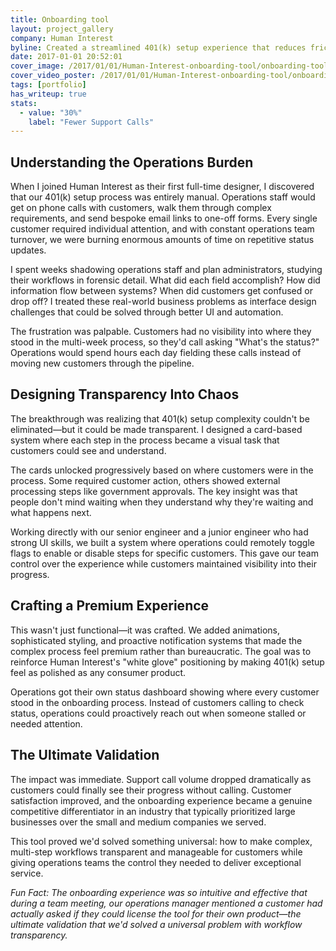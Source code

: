 ```yaml
---
title: Onboarding tool
layout: project_gallery
company: Human Interest
byline: Created a streamlined 401(k) setup experience that reduces friction and increases completion rates through research-driven design
date: 2017-01-01 20:52:01
cover_image: /2017/01/01/Human-Interest-onboarding-tool/onboarding-tool_poster.jpg
cover_video_poster: /2017/01/01/Human-Interest-onboarding-tool/onboarding-tool_poster.jpg
tags: [portfolio]
has_writeup: true
stats:
  - value: "30%"
    label: "Fewer Support Calls"
---
```


## Understanding the Operations Burden

When I joined Human Interest as their first full-time designer, I discovered that our 401(k) setup process was entirely manual. Operations staff would get on phone calls with customers, walk them through complex requirements, and send bespoke email links to one-off forms. Every single customer required individual attention, and with constant operations team turnover, we were burning enormous amounts of time on repetitive status updates.

I spent weeks shadowing operations staff and plan administrators, studying their workflows in forensic detail. What did each field accomplish? How did information flow between systems? When did customers get confused or drop off? I treated these real-world business problems as interface design challenges that could be solved through better UI and automation.

The frustration was palpable. Customers had no visibility into where they stood in the multi-week process, so they'd call asking "What's the status?" Operations would spend hours each day fielding these calls instead of moving new customers through the pipeline.

## Designing Transparency Into Chaos

The breakthrough was realizing that 401(k) setup complexity couldn't be eliminated—but it could be made transparent. I designed a card-based system where each step in the process became a visual task that customers could see and understand.

The cards unlocked progressively based on where customers were in the process. Some required customer action, others showed external processing steps like government approvals. The key insight was that people don't mind waiting when they understand why they're waiting and what happens next.

Working directly with our senior engineer and a junior engineer who had strong UI skills, we built a system where operations could remotely toggle flags to enable or disable steps for specific customers. This gave our team control over the experience while customers maintained visibility into their progress.

## Crafting a Premium Experience

This wasn't just functional—it was crafted. We added animations, sophisticated styling, and proactive notification systems that made the complex process feel premium rather than bureaucratic. The goal was to reinforce Human Interest's "white glove" positioning by making 401(k) setup feel as polished as any consumer product.

Operations got their own status dashboard showing where every customer stood in the onboarding process. Instead of customers calling to check status, operations could proactively reach out when someone stalled or needed attention.

## The Ultimate Validation

The impact was immediate. Support call volume dropped dramatically as customers could finally see their progress without calling. Customer satisfaction improved, and the onboarding experience became a genuine competitive differentiator in an industry that typically prioritized large businesses over the small and medium companies we served.

This tool proved we'd solved something universal: how to make complex, multi-step workflows transparent and manageable for customers while giving operations teams the control they needed to deliver exceptional service.

_Fun Fact: The onboarding experience was so intuitive and effective that during a team meeting, our operations manager mentioned a customer had actually asked if they could license the tool for their own product—the ultimate validation that we'd solved a universal problem with workflow transparency._
